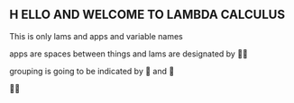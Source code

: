 ##  H ELLO AND WELCOME TO LAMBDA CALCULUS

This is only lams and apps and variable names

apps are spaces between things
and lams are designated by 🕴🏼

grouping is going to be indicated by 💁 and 💇


💇🏼‍
